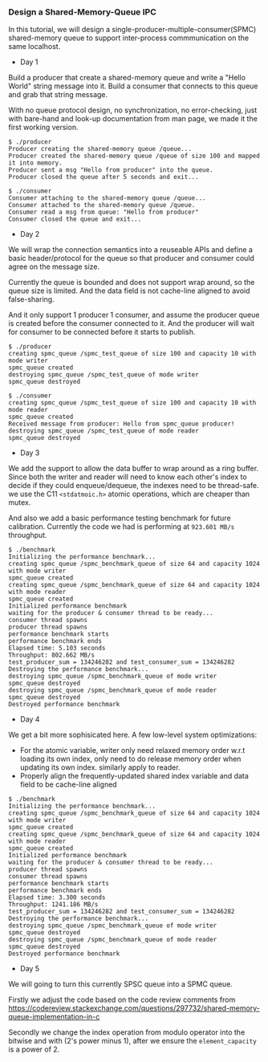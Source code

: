 ### Design a Shared-Memory-Queue IPC

In this tutorial, we will design a single-producer-multiple-consumer(SPMC) shared-memory queue to support inter-process commmunication on the same localhost.

+ Day 1

Build a producer that create a shared-memory queue and write a "Hello World" string message into it. Build a consumer that connects to this queue and grab that string message.

With no queue protocol design, no synchronization, no error-checking, just with bare-hand and look-up documentation from man page, we made it the first working version.

```shell
$ ./producer
Producer creating the shared-memory queue /queue...
Producer created the shared-memory queue /queue of size 100 and mapped it into memory.
Producer sent a msg "Hello from producer" into the queue.
Producer closed the queue after 5 seconds and exit...
```

```shell
$ ./consumer
Consumer attaching to the shared-memory queue /queue...
Consumer attached to the shared-memory queue /queue.
Consumer read a msg from queue: "Hello from producer"
Consumer closed the queue and exit...
```

+ Day 2

We will wrap the connection semantics into a reuseable APIs and define a basic header/protocol for the queue so that producer and consumer could agree on the message size.

Currently the queue is bounded and does not support wrap around, so the queue size is limited. And the data field is not cache-line aligned to avoid false-sharing. 

And it only support 1 producer 1 consumer, and assume the producer queue is created before the consumer connected to it. And the producer will wait for consumer to be connected before it starts to publish.

```shell
$ ./producer
creating spmc_queue /spmc_test_queue of size 100 and capacity 10 with mode writer
spmc_queue created
destroying spmc_queue /spmc_test_queue of mode writer
spmc_queue destroyed
```

```shell
$ ./consumer 
creating spmc_queue /spmc_test_queue of size 100 and capacity 10 with mode reader
spmc_queue created
Received message from producer: Hello from spmc_queue producer!
destroying spmc_queue /spmc_test_queue of mode reader
spmc_queue destroyed
```

+ Day 3

We add the support to allow the data buffer to wrap around as a ring buffer. Since both the writer and reader will need to know each other's index to decide if they could enqueue/dequeue, the indexes need to be thread-safe. we use the C11 `<stdatmoic.h>` atomic operations, which are cheaper than mutex.

And also we add a basic performance testing benchmark for future calibration. Currently the code we had is performing at `923.601 MB/s` throughput.

```shell
$ ./benchmark 
Initializing the performance benchmark...
creating spmc_queue /spmc_benchmark_queue of size 64 and capacity 1024 with mode writer
spmc_queue created
creating spmc_queue /spmc_benchmark_queue of size 64 and capacity 1024 with mode reader
spmc_queue created
Initialized performance benchmark
waiting for the producer & consumer thread to be ready...
consumer thread spawns
producer thread spawns
performance benchmark starts
performance benchmark ends
Elapsed time: 5.103 seconds
Throughput: 802.662 MB/s
test_producer_sum = 134246282 and test_consumer_sum = 134246282
Destroying the performance benchmark...
destroying spmc_queue /spmc_benchmark_queue of mode writer
spmc_queue destroyed
destroying spmc_queue /spmc_benchmark_queue of mode reader
spmc_queue destroyed
Destroyed performance benchmark
```

+ Day 4

We get a bit more sophisicated here. A few low-level system optimizations:

+ For the atomic variable, writer only need relaxed memory order w.r.t loading its own index, only need to do release memory order when updating its own index. similarly apply to reader.
+ Properly align the frequently-updated shared index variable and data field to be cache-line aligned

```shell
$ ./benchmark
Initializing the performance benchmark...
creating spmc_queue /spmc_benchmark_queue of size 64 and capacity 1024 with mode writer
spmc_queue created
creating spmc_queue /spmc_benchmark_queue of size 64 and capacity 1024 with mode reader
spmc_queue created
Initialized performance benchmark
waiting for the producer & consumer thread to be ready...
producer thread spawns
consumer thread spawns
performance benchmark starts
performance benchmark ends
Elapsed time: 3.300 seconds
Throughput: 1241.186 MB/s
test_producer_sum = 134246282 and test_consumer_sum = 134246282
Destroying the performance benchmark...
destroying spmc_queue /spmc_benchmark_queue of mode writer
spmc_queue destroyed
destroying spmc_queue /spmc_benchmark_queue of mode reader
spmc_queue destroyed
Destroyed performance benchmark
```

+ Day 5

We will going to turn this currently SPSC queue into a SPMC queue.

Firstly we adjust the code based on the code review comments from https://codereview.stackexchange.com/questions/297732/shared-memory-queue-implementation-in-c

Secondly we change the index operation from modulo operator into the bitwise and with (2's power minus 1), after we ensure the `element_capacity` is a power of 2.